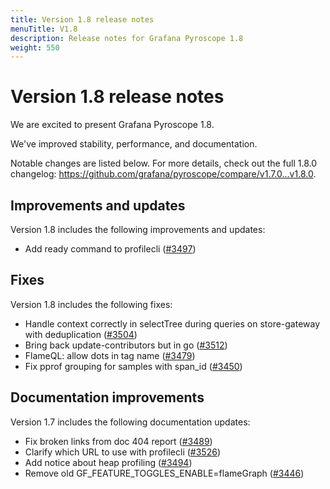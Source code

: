 ```yaml
---
title: Version 1.8 release notes
menuTitle: V1.8
description: Release notes for Grafana Pyroscope 1.8
weight: 550
---
```


# Version 1.8 release notes

We are excited to present Grafana Pyroscope 1.8.

We've improved stability, performance, and documentation.

Notable changes are listed below. For more details, check out the full 1.8.0 changelog: https://github.com/grafana/pyroscope/compare/v1.7.0...v1.8.0.

## Improvements and updates

Version 1.8 includes the following improvements and updates:

* Add ready command to profilecli ([#3497](https://github.com/grafana/pyroscope/pull/3497))

## Fixes

Version 1.8 includes the following fixes:

* Handle context correctly in selectTree during queries on store-gateway with deduplication ([#3504](https://github.com/grafana/pyroscope/pull/3504))
* Bring back update-contributors but in go ([#3512](https://github.com/grafana/pyroscope/pull/3512))
* FlameQL: allow dots in tag name ([#3479](https://github.com/grafana/pyroscope/pull/3479))
* Fix pprof grouping for samples with span_id ([#3450](https://github.com/grafana/pyroscope/pull/3450))

## Documentation improvements

Version 1.7 includes the following documentation updates:

* Fix broken links from doc 404 report ([#3489](https://github.com/grafana/pyroscope/pull/3489))
* Clarify which URL to use with profilecli ([#3526](https://github.com/grafana/pyroscope/pull/3526))
* Add notice about heap profiling ([#3494](https://github.com/grafana/pyroscope/pull/3494))
* Remove old GF_FEATURE_TOGGLES_ENABLE=flameGraph ([#3446](https://github.com/grafana/pyroscope/pull/3446))